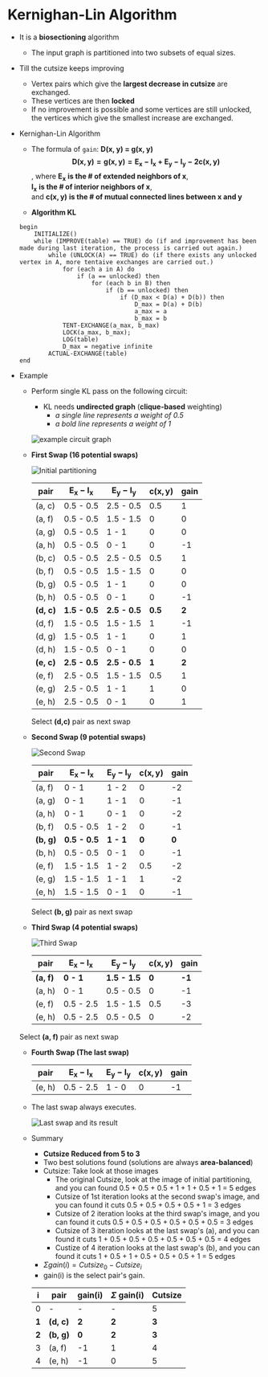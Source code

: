 # Kernighan-Lin Algorithm

- It is a **biosectioning** algorithm
    - The input graph is partitioned into two subsets of equal sizes.

- Till the cutsize keeps improving
    - Vertex pairs which give the **largest decrease in cutsize** are exchanged.
    - These vertices are then **locked**
    - If no improvement is possible and some vertices are still unlocked, the vertices which give the smallest increase are exchanged.

- Kernighan-Lin Algorithm  
    - The formula of `gain`: **D(x, y) = g(x, y)**    
        $$
        \boldsymbol{D(x, y) = g(x, y) = E_x - I_x + E_y - I_y - 2c(x, y)}
        $$
        , where $\boldsymbol{E_x}$ **is the # of extended neighbors of x**,  
        $\boldsymbol{I_x}$ **is the # of interior neighbors of x**,   
        and $\boldsymbol{c(x, y)}$ **is the # of mutual connected lines between x and y** 

    - **Algorithm KL**
    ```pesudocode
    begin
        INITIALIZE()
        while (IMPROVE(table) == TRUE) do (if and improvement has been made during last iteration, the process is carried out again.)
            while (UNLOCK(A) == TRUE) do (if there exists any unlocked vertex in A, more tentaive exchanges are carried out.)
                for (each a in A) do
                    if (a == unlocked) then
                        for (each b in B) then
                            if (b == unlocked) then
                                if (D_max < D(a) + D(b)) then
                                    D_max = D(a) + D(b)
                                    a_max = a
                                    b_max = b
                TENT-EXCHANGE(a_max, b_max)
                LOCK(a_max, b_max);
                LOG(table)
                D_max = negative infinite
            ACTUAL-EXCHANGE(table)
    end
    ```

- Example
    - Perform single KL pass on the following circuit:
        - KL needs **undirected graph** (**clique-based** weighting)  
            - *a single line represents a weight of 0.5*
            - *a bold line represents a weight of 1*

        ![example circuit graph](./images/image_1.png)

    - **First Swap (16 potential swaps)**

        ![Initial partitioning](./images/image_2.png)

        |   pair    |   $\boldsymbol{E_x - I_x}$    |   $\boldsymbol{E_y - I_y}$    |   $\boldsymbol{c(x,y)}$   |   gain    |
        |-----------|-------------------------------|-------------------------------|---------------------------|-----------|
        |   (a, c)  |   0.5 - 0.5                   |    2.5 - 0.5                  |   0.5                     |   1       |
        |   (a, f)  |   0.5 - 0.5                   |    1.5 - 1.5                  |   0                       |   0       |
        |   (a, g)  |   0.5 - 0.5                   |    1 - 1                      |   0                       |   0       |
        |   (a, h)  |   0.5 - 0.5                   |    0 - 1                      |   0                       |   -1      |
        |   (b, c)  |   0.5 - 0.5                   |    2.5 - 0.5                  |   0.5                     |   1       |
        |   (b, f)  |   0.5 - 0.5                   |    1.5 - 1.5                  |   0                       |   0       |
        |   (b, g)  |   0.5 - 0.5                   |    1 - 1                      |   0                       |   0       |
        |   (b, h)  |   0.5 - 0.5                   |    0 - 1                      |   0                       |   -1      |
        |   **(d, c)**  |   **1.5 - 0.5**                   |   **2.5 - 0.5**                  |   **0.5**                     |   **2**       |
        |   (d, f)  |   1.5 - 0.5                   |    1.5 - 1.5                  |   1                       |   -1      |
        |   (d, g)  |   1.5 - 0.5                   |    1 - 1                      |   0                       |   1       |
        |   (d, h)  |   1.5 - 0.5                   |    0 - 1                      |   0                       |   0       |
        |   **(e, c)**  |   **2.5 - 0.5**                   |    **2.5 - 0.5**                  |   **1**                       |   **2**       |
        |   (e, f)  |   2.5 - 0.5                   |    1.5 - 1.5                  |   0.5                     |   1       |
        |   (e, g)  |   2.5 - 0.5                   |    1 - 1                      |   1                       |   0       |
        |   (e, h)  |   2.5 - 0.5                   |    0 - 1                      |   0                       |   1       |


        Select **(d,c)** pair as next swap

    - **Second Swap (9 potential swaps)**

        ![Second Swap](./images/image_3.png)
   
        |   pair    |   $\boldsymbol{E_x - I_x}$    |   $\boldsymbol{E_y - I_y}$    |   $\boldsymbol{c(x,y)}$   |   gain    |
        |-----------|-------------------------------|-------------------------------|---------------------------|-----------|
        |   (a, f)  |   0 - 1                       |   1 - 2                       |   0                       |   -2      |
        |   (a, g)  |   0 - 1                       |   1 - 1                       |   0                       |   -1      |
        |   (a, h)  |   0 - 1                       |   0 - 1                       |   0                       |   -2      |
        |   (b, f)  |   0.5 - 0.5                   |   1 - 2                       |   0                       |   -1      |
        | **(b, g)** | **0.5 - 0.5** | **1 - 1** | **0**     | **0** |
        | (b, h)    |   0.5 - 0.5                   |   0 - 1                       |   0                       |   -1      |
        | (e, f)    |   1.5 - 1.5                   |   1 - 2                       |   0.5                     |   -2      |
        | (e, g)    |   1.5 - 1.5                   |   1 - 1                       |   1                       |   -2      |
        | (e, h)    |   1.5 - 1.5                   |   0 - 1                       |   0                       |   -1      |

        Select **(b, g)** pair as next swap

    - **Third Swap (4 potential swaps)**

        ![Third Swap](./images/image_4.png)

        |   pair    |   $\boldsymbol{E_x - I_x}$    |   $\boldsymbol{E_y - I_y}$    |   $\boldsymbol{c(x,y)}$   |   gain    |
        |-----------|-------------------------------|-------------------------------|---------------------------|-----------|
        | **(a, f)** | **0 - 1**                    | **1.5 - 1.5**                 |   **0**                   |   **-1**  |
        | (a, h)    |   0 - 1                       |   0.5 - 0.5                   |   0                       |   -1      |
        | (e, f)    |   0.5 - 2.5                   |   1.5 - 1.5                   |   0.5                     |   -3      |
        | (e, h)    |   0.5 - 2.5                   |   0.5 - 0.5                   |   0                       |   -2      |

    Select **(a, f)** pair as next swap

    - **Fourth Swap (The last swap)**

        |   pair    |   $\boldsymbol{E_x - I_x}$    |   $\boldsymbol{E_y - I_y}$    |   $\boldsymbol{c(x,y)}$   |   gain    |
        |-----------|-------------------------------|-------------------------------|---------------------------|-----------|
        |   (e, h)  |   0.5 - 2.5                   |   1 - 0                       |   0                       |   -1      |

    - The last swap always executes.

        ![Last swap and its result](./images/image_5.png)

    - Summary
        - **Cutsize Reduced from 5 to 3**
        - Two best solutions found (solutions are always **area-balanced**)
        - Cutsize: Take look at those images
            - The original Cutsize, look at the image of initial partitioning, and you can found 0.5 + 0.5 + 0.5 + 1 + 1 + 0.5 + 1 = 5 edges
            - Cutsize of 1st iteration looks at the second swap's image, and you can found it cuts 0.5 + 0.5 + 0.5 + 0.5 + 1 = 3 edges
            - Cutsize of 2 iteration looks at the third swap's image, and you can found it cuts 0.5 + 0.5 + 0.5 + 0.5 + 0.5 + 0.5 = 3 edges
            - Cutsize of 3 iteration looks at the last swap's (a), and you can found it cuts 1 + 0.5 + 0.5 + 0.5 + 0.5 + 0.5 + 0.5 = 4 edges
            - Custize of 4 iteration looks at the last swap's (b), and you can found it cuts 1 + 0.5 + 1 + 0.5 + 0.5 + 0.5 + 1 = 5 edges
        - $\Sigma gain(i) = Cutsize_0 - Cutsize_i$ 
        - gain(i) is the select pair's gain.


        | $\boldsymbol{i}$   |  pair     |  gain(i)   | $\Sigma$ gain(i)   | Cutsize |
        |--------------------|-----------|------------|--------------------|---------|
        |   0                | -         | -          | -                  | 5       |
        |   **1**            | **(d, c)** | **2**     | **2**              | **3**   |
        |   **2**            | **(b, g)** | **0**     | **2**              | **3**   |
        |   3                | (a, f)    | -1         | 1                  | 4       |
        |   4                | (e, h)    | -1         | 0                  | 5       |

    
    
    
    
    
    
    
    
    
    
